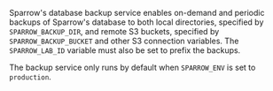 Sparrow's database backup service enables on-demand and periodic backups of
Sparrow's database to both local directories, specified by `SPARROW_BACKUP_DIR`,
and remote S3 buckets, specified by `SPARROW_BACKUP_BUCKET` and other S3
connection variables.  The `SPARROW_LAB_ID` variable must also be set to prefix
the backups.

The backup service only runs by default when `SPARROW_ENV` is set to `production`. 